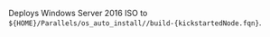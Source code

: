 Deploys Windows Server 2016 ISO to `${HOME}/Parallels/os_auto_install//build-{kickstartedNode.fqn}`.